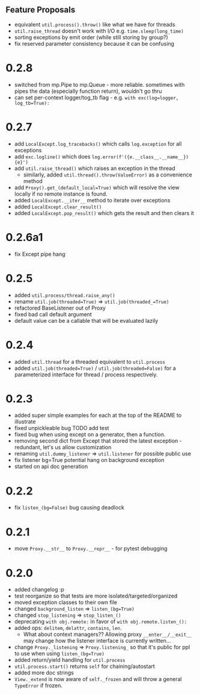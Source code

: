 ## Feature Proposals
 - equivalent `util.process().throw()` like what we have for threads
 - `util.raise_thread` doesn't work with I/O e.g. `time.sleep(long_time)`
 - sorting exceptions by emit order (while still storing by group?)
 - fix reserved parameter consistency because it can be confusing

# 0.2.8
 - switched from mp.Pipe to mp.Queue - more reliable. sometimes with pipes the data (especially function return), wouldn't go thru
 - can set per-context logger/tog_tb flag - e.g. `with exc(log=logger, log_tb=True):`

# 0.2.7
 - add `LocalExcept.log_tracebacks()` which calls `log.exception` for all exceptions
 - add `exc.logline()` which does `log.error(f'({e.__class__.__name__}) {e}')`
 - add `util.raise_thread()` which raises an exception in the thread
    - similarly, added `util.thread().throw(ValueError)` as a convenience method
 - add `Proxy().get_(default_local=True)` which will resolve the view locally if no remote instance is found.
 - added `LocalExcept.__iter__` method to iterate over exceptions
 - added `LocalExcept.clear_result()`
 - added `LocalExcept.pop_result()` which gets the result and then clears it

# 0.2.6a1
 - fix Except pipe hang

# 0.2.5
 - added `util.process/thread.raise_any()`
 - rename `util.job(threaded=True)` => `util.job(threaded_=True)`
 - refactored BaseListener out of Proxy
 - fixed bad call default argument
 - default value can be a callable that will be evaluated lazily

# 0.2.4
 - added `util.thread` for a threaded equivalent to `util.process`
 - added `util.job(threaded=True)` / `util.job(threaded=False)` for a parameterized interface for thread / process respectively.

# 0.2.3
 - added super simple examples for each at the top of the README to illustrate
 - fixed unpickleable bug TODO add test
 - fixed bug when using except on a generator, then a function.
 - removing second dict from Except that stored the latest exception - redundant, let's us allow customization
 - renaming `util.dummy_listener` => `util.listener` for possible public use
 - fix listener bg=True potential hang on background exception
 - started on api doc generation

# 0.2.2
 - fix `listen_(bg=False)` bug causing deadlock

# 0.2.1
 - move `Proxy.__str__` to `Proxy.__repr__` - for pytest debugging

# 0.2.0
 - added changelog :p
 - test reorganize so that tests are more isolated/targeted/organized
 - moved exception classes to their own file
 - changed `background_listen` => `listen_(bg=True)`
 - changed `stop_listening` => `stop_listen_()`
 - deprecating `with obj.remote:` in favor of `with obj.remote.listen_():`
 - added ops: `delitem`, `delattr`, `contains`, `len`.
    - What about context managers?? Allowing proxy `__enter__/__exit__` may change how the listener interface is currently written...
 - change `Proxy._listening` => `Proxy.listening_` so that it's public for ppl to use when using `listen_(bg=True)`
 - added return/yield handling for `util.process`
 - `util.process.start()` returns `self` for chaining/autostart
 - added more doc strings
 - `View._extend` is now aware of `self._frozen` and will throw a general `TypeError` if frozen.
